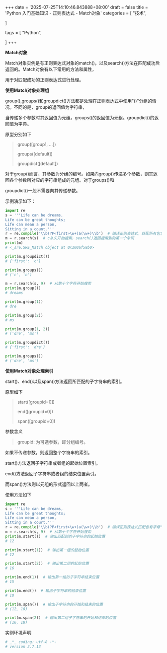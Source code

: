 +++
date = '2025-07-25T14:10:46.843888+08:00'
draft = false
title = 'Python 入门基础知识 - 正则表达式 - Match对象'
categories = [
    "技术",

]

tags = [
    "Python",

]
+++

**Match对象**

Match对象实例是有正则表达式对象的match()，以及search()方法在匹配成功后返回的。Match对象有以下常用的方法和属性，

用于对匹配成功的正则表达式进行处理。

**使用Match对象处理组**

group(),groups()和groupdict()方法都是处理在正则表达式中使用"()"分组的情况。不同的是，group的返回值为字符串，

当传递多个参数时其返回值为元组。groups()的返回值为元组。groupdict()的返回值为字典。

原型分别如下

> group([group1, ...])
>
> groups([default])
>
> groupdict([default])

对于group()而言，其参数为分组的编号。如果向group()传递多个参数，则其返回各个参数所对应的字符串组成的元组。对于groups()和

groupdict()一般不需要向其传递参数。

示例演示如下：

```py
import re
s = '''Life can be dreams,
Life can be great thoughts;
Life can mean a person,
Sitting in a count.'''
r = re.compile('\\b(?P<first>\w+)a(\w+)\\b')  # 编译正则表达式，匹配所有包含字母'a'的单词
m = r.search(s)  # c从头开始搜索，search()返回搜索到的第一个单词
print(m)
# <_sre.SRE_Match object at 0x100af58b0>

print(m.groupdict())
# {'first': 'c'}

print(m.groups())
# ('c', 'n')

m = r.search(s, 9)  # 从第十个字符开始搜索
print(m.group())
# dreams

print(m.group(1))
# dre

print(m.group(2))
# ms

print(m.group(1, 2))
# ('dre', 'ms')

print(m.groupdict())
# {'first': 'dre'}

print(m.groups())
# ('dre', 'ms')
```

**使用Match对象处理索引**

start()、end()以及span()方法返回所匹配的子字符串的索引。

原型如下

> start([groupid=0])
>
> end([groupid=0])
>
> span([groupid=0])

参数含义

> groupid: 为可选参数，即分组编号。

如果不传递参数，则返回整个字符串的索引。

start()方法返回子字符串或者组的起始位置索引。

end()方法返回子字符串或者组的结束位置索引。

而span()方法则以元组的形式返回以上两者。

使用方法如下

```py
import re
s = '''Life can be dreams,
Life can be great thoughts;
Life can mean a person,
Sitting in a court.'''
r = re.compile('\\b(?P<first>\w+)a(\w+)\\b')  # 编译正则表达式匹配含有字母"a"的单词
m = r.search(s, 9)  # 从第十个字符开始搜索
print(m.start())  # 输出匹配到的子字符串的起始位置
# 12

print(m.start(1))  # 输出第一组的起始位置
# 12

print(m.start(2))  # 输出第二组的起始位置
# 16

print(m.end(1))  # 输出第一组的子字符串结束位置
# 15

print(m.end())  # 输出子字符串的结束位置
# 18

print(m.span())  # 输出子字符串的开始和结束的位置
# (12, 18)

print(m.span(2))  # 输出第二组子字符串的开始和结束的位置
# (16, 18)
```

实例环境声明

```bash
# _*_ coding: utf-8 -*-
# version 2.7.13  

```
